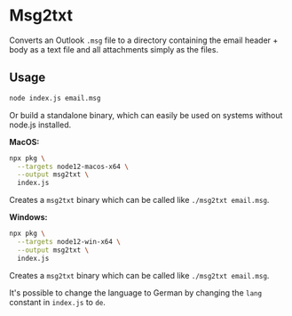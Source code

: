 # Msg2txt

Converts an Outlook `.msg` file to a directory containing the email header +
body as a text file and all attachments simply as the files.


## Usage

```sh
node index.js email.msg
```

Or build a standalone binary, which can easily be used on systems
without node.js installed.

**MacOS:**

```sh
npx pkg \
  --targets node12-macos-x64 \
  --output msg2txt \
  index.js
```

Creates a `msg2txt` binary which can be called like `./msg2txt email.msg`.


**Windows:**

```sh
npx pkg \
  --targets node12-win-x64 \
  --output msg2txt \
  index.js
```

Creates a `msg2txt` binary which can be called like `./msg2txt email.msg`.


It's possible to change the language to German by changing the `lang`
constant in `index.js` to `de`.

